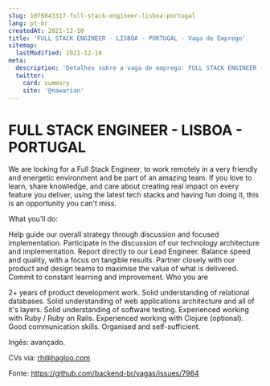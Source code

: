 ```yaml
---
slug: 1076843317-full-stack-engineer-lisboa-portugal
lang: pt-br
createdAt: 2021-12-10
title: 'FULL STACK ENGINEER - LISBOA - PORTUGAL - Vaga de Emprego'
sitemap:
  lastModified: 2021-12-10
meta:
  description: 'Detalhes sobre a vaga de emprego: FULL STACK ENGINEER - LISBOA - PORTUGAL'
  twitter:
    card: summary
    site: '@nawarian'
---
```


# FULL STACK ENGINEER - LISBOA - PORTUGAL

We are looking for a Full Stack Engineer, to work remotely in a very friendly and energetic environment and be part of an amazing team. If you love to learn, share knowledge, and care about creating real impact on every feature you deliver, using the latest tech stacks and having fun doing it, this is an opportunity you can't miss.

What you’ll do:

Help guide our overall strategy through discussion and focused implementation.
Participate in the discussion of our technology architecture and implementation.
Report directly to our Lead Engineer.
Balance speed and quality, with a focus on tangible results.
Partner closely with our product and design teams to maximise the value of what is delivered.
Commit to constant learning and improvement.
Who you are

2+ years of product development work.
Solid understanding of relational databases.
Solid understanding of web applications architecture and all of it's layers.
Solid understanding of software testing.
Experienced working with Ruby / Ruby on Rails.
Experienced working with Clojure (optional).
Good communication skills.
Organised and self-sufficient.

Ingês: avançado.

CVs via: rh@hagloo.com


Fonte: https://github.com/backend-br/vagas/issues/7964